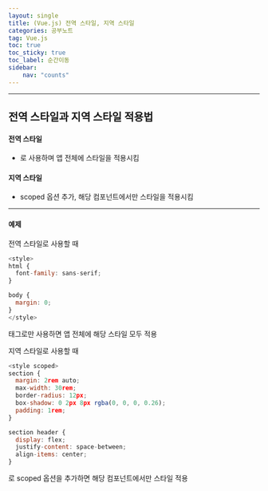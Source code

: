 ```yaml
---
layout: single
title: (Vue.js) 전역 스타일, 지역 스타일
categories: 공부노트
tag: Vue.js
toc: true
toc_sticky: true
toc_label: 순간이동
sidebar:
    nav: "counts"
---
```


- - -

## 전역 스타일과 지역 스타일 적용법

#### 전역 스타일
- <style></style>로 사용하며 앱 전체에 스타일을 적용시킴

#### 지역 스타일
- <style scoped></style>scoped 옵션 추가, 해당 컴포넌트에서만 스타일을 적용시킴

- - -
#### 예제

전역 스타일로 사용할 때
```javascript
<style>
html {
  font-family: sans-serif;
}

body {
  margin: 0;
}
</style>
```

<style></style> 태그로만 사용하면 앱 전체에 해당 스타일 모두 적용

지역 스타일로 사용할 때
```javascript
<style scoped>
section {
  margin: 2rem auto;
  max-width: 30rem;
  border-radius: 12px;
  box-shadow: 0 2px 8px rgba(0, 0, 0, 0.26);
  padding: 1rem;
}

section header {
  display: flex;
  justify-content: space-between;
  align-items: center;
}
```

<style scoped></style>로 scoped 옵션을 추가하면 해당 컴포넌트에서만 스타일 적용